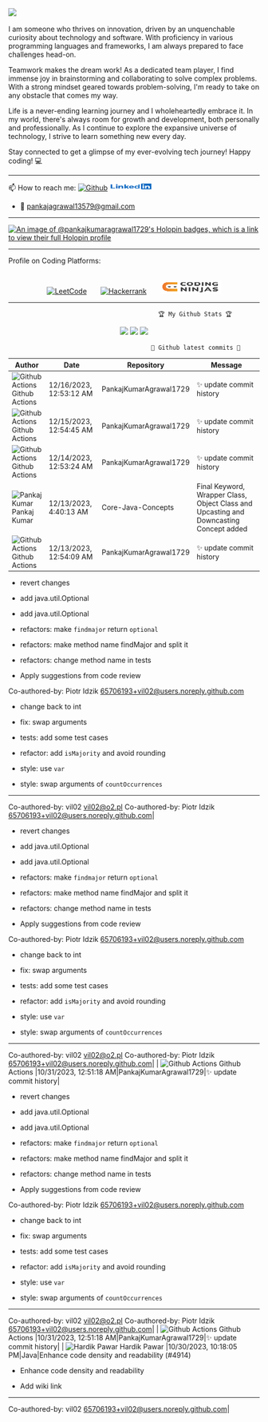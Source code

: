 <img src="https://raw.githubusercontent.com/BrunnerLivio/brunnerlivio/master/images/welcome.png"/>

I am someone who thrives on innovation, driven by an unquenchable curiosity about technology and software. With proficiency in various programming languages and frameworks, I am always prepared to face challenges head-on.

Teamwork makes the dream work! As a dedicated team player, I find immense joy in brainstorming and collaborating to solve complex problems. With a strong mindset geared towards problem-solving, I'm ready to take on any obstacle that comes my way.

Life is a never-ending learning journey and I wholeheartedly embrace it. In my world, there's always room for growth and development, both personally and professionally. As I continue to explore the expansive universe of technology, I strive to learn something new every day.

Stay connected to get a glimpse of my ever-evolving tech journey! Happy coding! 💻

<hr></hr>
📫 How to reach me:
      <a href="https://github.com/PankajKumarAgrawal1729"><img src="https://camo.githubusercontent.com/5c8c95ac48ba4bcc1018a7c80c530bcd4c82794d4655999472465b625e76a17e/68747470733a2f2f696d672e736869656c64732e696f2f62616467652f2d4769746875622d3030303f7374796c653d666c6174266c6f676f3d476974687562266c6f676f436f6c6f723d7768697465" alt="Github" data-canonical-src="https://img.shields.io/badge/-Github-000?style=flat&amp;logo=Github&amp;logoColor=white" style="max-width:100%;"></a>
      <a href="https://www.linkedin.com/in/pankaj-kumar-0322/" rel="nofollow"><img src="https://github.com/PankajKumarAgrawal1729/PankajKumar/blob/main/images/linkedin.jpg" alt="Linkedin" data-canonical-src="https://img.shields.io/badge/-LinkedIn-blue?style=flat&amp;logo=Linkedin&amp;logoColor=white" style="max-width:100%;"></a> 
      
- :e-mail: pankajagrawal13579@gmail.com
<hr></hr>

[![An image of @pankajkumaragrawal1729's Holopin badges, which is a link to view their full Holopin profile](https://holopin.me/pankajkumaragrawal1729)](https://holopin.io/@pankajkumaragrawal1729)

<hr></hr>
  Profile on Coding Platforms:
<br></br>
<p align="center">
<a href="https://leetcode.com/Pankaj_S_Kumar/" rel="nofollow"><img src="https://camo.githubusercontent.com/e464e43ac55eebb4b915e720f6a19bbec02b60200358324c46037b17941cbf87/68747470733a2f2f696d672e736869656c64732e696f2f62616467652f2d4c656574436f64652d6666386330303f7374796c653d666c6174266c6162656c436f6c6f723d666638633030266c6f676f3d4c656574436f6465266c6f676f436f6c6f723d7768697465" alt="LeetCode" data-canonical-src="https://img.shields.io/badge/-LeetCode-ff8c00?style=flat&amp;labelColor=ff8c00&amp;logo=LeetCode&amp;logoColor=white" style="max-width:100%;"></a>
&nbsp;&nbsp;&nbsp;&nbsp;&nbsp;&nbsp;<a href="https://www.hackerrank.com/pankajagrawal131?hr_r=1" rel="nofollow"><img src="https://camo.githubusercontent.com/e4ce38f060a7c4a81306e9db3e07a89c092217a9f04a6ca4c5f7e247a4368283/68747470733a2f2f696d672e736869656c64732e696f2f62616467652f2d6861636b657272616e6b2d3763666330303f7374796c653d666c6174266c6162656c436f6c6f723d376366633030266c6f676f3d6861636b657272616e6b266c6f676f436f6c6f723d7768697465" alt="Hackerrank" data-canonical-src="https://img.shields.io/badge/-hackerrank-7cfc00?style=flat&amp;labelColor=7cfc00&amp;logo=hackerrank&amp;logoColor=white" style="max-width:100%;"></a>
&nbsp;&nbsp;&nbsp;&nbsp;&nbsp;&nbsp;<a href="https://www.codingninjas.com/studio/profile/53c84677-a12b-4cda-9a13-b84c0d5fb9b8" rel="nofollow"><img src="https://github.com/PankajKumarAgrawal1729/PankajKumar/blob/main/images/codingninjas.png" alt="Coding Ninjas" data-canonical-src="https://img.shields.io/badge/coding_ninjas-orange" style="max-width:100%;"></a>
      </p>
<hr></hr>

                                              🏆 My Github Stats 🏆

                                  
<p align = "center">
  <img src = "https://github-readme-stats.vercel.app/api?username=PankajKumarAgrawal1729&show_icons=true&theme=tokyonight&line_height=40&count_private=true">
  <img src = "https://github-readme-stats.vercel.app/api/top-langs/?username=PankajKumarAgrawal1729&hide=css,html&theme=tokyonight">
  <img src = "https://github-readme-stats.vercel.app/api/wakatime?username=PankajKumar1729">
</p>



                                            🎉 Github latest commits 🎉
<!-- Commits -->
| Author | Date | Repository | Message |
|---|---|---|---|
| <img width="24" src="https://avatars.githubusercontent.com/in/15368?s=24&v=4" alt="Github Actions" /> Github Actions |12/16/2023, 12:53:12 AM|PankajKumarAgrawal1729|:sparkles: update commit history|
| <img width="24" src="https://avatars.githubusercontent.com/in/15368?s=24&v=4" alt="Github Actions" /> Github Actions |12/15/2023, 12:54:45 AM|PankajKumarAgrawal1729|:sparkles: update commit history|
| <img width="24" src="https://avatars.githubusercontent.com/in/15368?s=24&v=4" alt="Github Actions" /> Github Actions |12/14/2023, 12:53:24 AM|PankajKumarAgrawal1729|:sparkles: update commit history|
| <img width="24" src="https://camo.githubusercontent.com/0e791e682d7b420f6c32a58d3f121aa61bf0f962701bbd003539634e931100b2/68747470733a2f2f302e67726176617461722e636f6d2f6176617461722f31326165363339306133333937333861376666626538343437613733643437333f643d68747470732533412532462532466769746875622e6769746875626173736574732e636f6d253246696d6167657325324667726176617461727325324667726176617461722d757365722d3432302e706e6726723d6726733d3234" alt="Pankaj Kumar" /> Pankaj Kumar |12/13/2023, 4:40:13 AM|Core-Java-Concepts|Final Keyword, Wrapper Class, Object Class and Upcasting and Downcasting Concept added|
| <img width="24" src="https://avatars.githubusercontent.com/in/15368?s=24&v=4" alt="Github Actions" /> Github Actions |12/13/2023, 12:54:09 AM|PankajKumarAgrawal1729|:sparkles: update commit history|


* revert changes

* add java.util.Optional<Integer>

* add java.util.Optional

* refactors: make `findmajor` return `optional`

* refactors: make method name findMajor and split it

* refactors: change method name in tests

* Apply suggestions from code review

Co-authored-by: Piotr Idzik <65706193+vil02@users.noreply.github.com>

* change back to int

* fix: swap arguments

* tests: add some test cases

* refactor: add `isMajority` and avoid rounding

* style: use `var`

* style: swap arguments of `countOccurrences`

---------

Co-authored-by: vil02 <vil02@o2.pl>
Co-authored-by: Piotr Idzik <65706193+vil02@users.noreply.github.com>|


* revert changes

* add java.util.Optional<Integer>

* add java.util.Optional

* refactors: make `findmajor` return `optional`

* refactors: make method name findMajor and split it

* refactors: change method name in tests

* Apply suggestions from code review

Co-authored-by: Piotr Idzik <65706193+vil02@users.noreply.github.com>

* change back to int

* fix: swap arguments

* tests: add some test cases

* refactor: add `isMajority` and avoid rounding

* style: use `var`

* style: swap arguments of `countOccurrences`

---------

Co-authored-by: vil02 <vil02@o2.pl>
Co-authored-by: Piotr Idzik <65706193+vil02@users.noreply.github.com>|
| <img width="24" src="https://avatars.githubusercontent.com/in/15368?s=24&v=4" alt="Github Actions" /> Github Actions |10/31/2023, 12:51:18 AM|PankajKumarAgrawal1729|:sparkles: update commit history|


* revert changes

* add java.util.Optional<Integer>

* add java.util.Optional

* refactors: make `findmajor` return `optional`

* refactors: make method name findMajor and split it

* refactors: change method name in tests

* Apply suggestions from code review

Co-authored-by: Piotr Idzik <65706193+vil02@users.noreply.github.com>

* change back to int

* fix: swap arguments

* tests: add some test cases

* refactor: add `isMajority` and avoid rounding

* style: use `var`

* style: swap arguments of `countOccurrences`

---------

Co-authored-by: vil02 <vil02@o2.pl>
Co-authored-by: Piotr Idzik <65706193+vil02@users.noreply.github.com>|
| <img width="24" src="https://avatars.githubusercontent.com/in/15368?s=24&v=4" alt="Github Actions" /> Github Actions |10/31/2023, 12:51:18 AM|PankajKumarAgrawal1729|:sparkles: update commit history|
| <img width="24" src="https://avatars.githubusercontent.com/u/97388607?s=24&v=4" alt="Hardik Pawar" /> Hardik Pawar |10/30/2023, 10:18:05 PM|Java|Enhance code density and readability (#4914)

* Enhance code density and readability

* Add wiki link

---------

Co-authored-by: vil02 <65706193+vil02@users.noreply.github.com>|
<!-- /Commits -->
